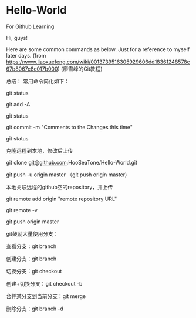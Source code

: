 # Hello-World
For Github  Learning

Hi, guys!

Here are some common commands as below.
Just for a reference to myself later days.
(from https://www.liaoxuefeng.com/wiki/0013739516305929606dd18361248578c67b8067c8c017b000)
(廖雪峰的Git教程)




总结： 常用命令简化如下：

git status

git add -A

git status

git commit -m "Comments to the Changes this time"

git status

克隆远程到本地，修改后上传

git clone git@github.com:HooSeaTone/Hello-World.git

git push -u origin master   （git push origin master)

本地关联远程的github空的repository，并上传

git remote add origin "remote repository URL"

git remote -v

git push origin master

git鼓励大量使用分支：

查看分支：git branch

创建分支：git branch <name>

切换分支：git checkout <name>

创建+切换分支：git checkout -b <name>

合并某分支到当前分支：git merge <name>

删除分支：git branch -d <name>

